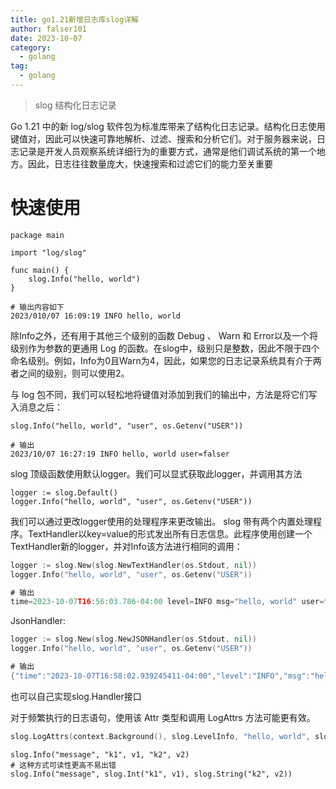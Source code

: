 ```yaml
---
title: go1.21新增日志库slog详解
author: falser101
date: 2023-10-07
category:
  - golang
tag:
  - golang
---
```


> slog 结构化日志记录

Go 1.21 中的新 log/slog 软件包为标准库带来了结构化日志记录。结构化日志使用键值对，因此可以快速可靠地解析、过滤、搜索和分析它们。对于服务器来说，日志记录是开发人员观察系统详细行为的重要方式，通常是他们调试系统的第一个地方。因此，日志往往数量庞大，快速搜索和过滤它们的能力至关重要

# 快速使用
```golang
package main

import "log/slog"

func main() {
    slog.Info("hello, world")
}

# 输出内容如下
2023/010/07 16:09:19 INFO hello, world
```

除Info之外，还有用于其他三个级别的函数 Debug 、 Warn 和 Error以及一个将级别作为参数的更通用 Log 的函数。在slog中，级别只是整数，因此不限于四个命名级别。例如，Info为0且Warn为4，因此，如果您的日志记录系统具有介于两者之间的级别，则可以使用2。

与 log 包不同，我们可以轻松地将键值对添加到我们的输出中，方法是将它们写入消息之后：
```golang
slog.Info("hello, world", "user", os.Getenv("USER"))

# 输出
2023/10/07 16:27:19 INFO hello, world user=falser
```

slog 顶级函数使用默认logger。我们可以显式获取此logger，并调用其方法

```golang
logger := slog.Default()
logger.Info("hello, world", "user", os.Getenv("USER"))
```

我们可以通过更改logger使用的处理程序来更改输出。 slog 带有两个内置处理程序。TextHandler以key=value的形式发出所有日志信息。此程序使用创建一个 TextHandler新的logger，并对Info该方法进行相同的调用：
```go
logger := slog.New(slog.NewTextHandler(os.Stdout, nil))
logger.Info("hello, world", "user", os.Getenv("USER"))

# 输出
time=2023-10-07T16:56:03.786-04:00 level=INFO msg="hello, world" user=falser
```

JsonHandler:

```go
logger := slog.New(slog.NewJSONHandler(os.Stdout, nil))
logger.Info("hello, world", "user", os.Getenv("USER"))

# 输出
{"time":"2023-10-07T16:58:02.939245411-04:00","level":"INFO","msg":"hello, world","user":"falser"}
```

也可以自己实现slog.Handler接口

对于频繁执行的日志语句，使用该 Attr 类型和调用 LogAttrs 方法可能更有效。
```go
slog.LogAttrs(context.Background(), slog.LevelInfo, "hello, world", slog.String("user", os.Getenv("USER")))
```

```
slog.Info("message", "k1", v1, "k2", v2)
# 这种方式可读性更高不易出错
slog.Info("message", slog.Int("k1", v1), slog.String("k2", v2))
```